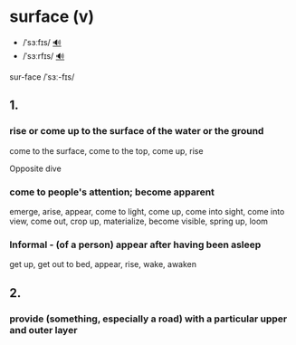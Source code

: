 # surface (v)

- /ˈsɜːfɪs/ [🔊](https://www.oxfordlearnersdictionaries.com/media/english/uk_pron/s/sur/surfa/surface__gb_1.mp3)
- /ˈsɜːrfɪs/ [🔊](https://www.oxfordlearnersdictionaries.com/media/english/us_pron/s/sur/surfa/surface__us_1.mp3)

sur-face /ˈsɜː-fɪs/

## 1.

### rise or come up to the surface of the water or the ground

come to the surface, come to the top, come up, rise

Opposite dive

### come to people's attention; become apparent

emerge, arise, appear, come to light, come up, come into sight, come into view, come out, crop up, materialize, become visible, spring up, loom

### Informal - (of a person) appear after having been asleep

get up, get out to bed, appear, rise, wake, awaken

## 2.

### provide (something, especially a road) with a particular upper and outer layer